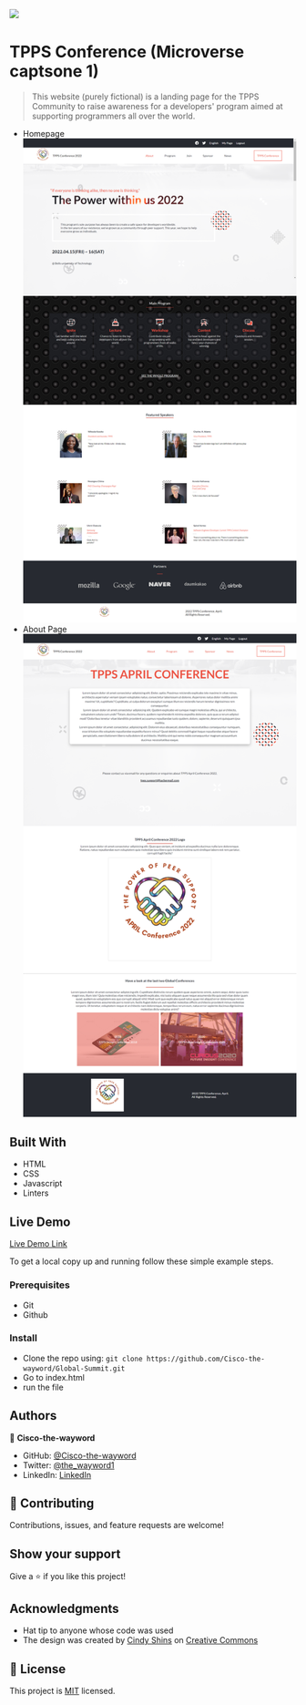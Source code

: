 ![](https://img.shields.io/badge/Microverse-blueviolet)

# TPPS Conference (Microverse captsone 1)

> This website (purely fictional) is a landing page for the TPPS Community to raise awareness for a developers' program aimed at supporting programmers all over the world.
- Homepage             
![](images/capstone-desktop.png)
- About Page
![](images/capstone-about-desktop.png)



## Built With

- HTML
- CSS
- Javascript
- Linters

## Live Demo

[Live Demo Link](https://cisco-the-wayword.github.io/TPPS-Conference/)


To get a local copy up and running follow these simple example steps.

### Prerequisites
- Git
- Github


### Install
- Clone the repo using: `git clone https://github.com/Cisco-the-wayword/Global-Summit.git`
- Go to index.html
- run the file

## Authors

👤 **Cisco-the-wayword**

- GitHub: [@Cisco-the-wayword](https://github.com/Cisco-the-wayword)
- Twitter: [@the_wayword1](https://twitter.com/the_wayword1)
- LinkedIn: [LinkedIn](https://www.linkedin.com/in/boluwatife-adegboyega-9397a81b3/)

## 🤝 Contributing

Contributions, issues, and feature requests are welcome!

## Show your support

Give a ⭐️ if you like this project!

## Acknowledgments

- Hat tip to anyone whose code was used
- The design was created by [Cindy Shins](https://www.behance.net/adagio07) on [Creative Commons](https://www.behance.net/gallery/29845175/CC-Global-Summit-2015)

## 📝 License

This project is [MIT](MIT.md) licensed.
